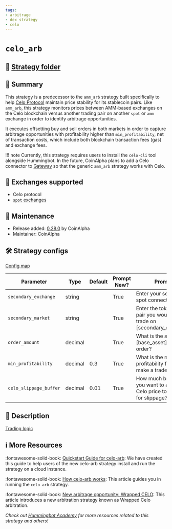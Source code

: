 ```yaml
---
tags:
- arbitrage
- dex strategy
- celo
---
```


# `celo_arb`

## 📁 [Strategy folder](https://github.com/hummingbot/hummingbot/tree/master/hummingbot/strategy/celo_arb)

## 📝 Summary

This strategy is a predecessor to the `amm_arb` strategy built specifically to help [Celo Protocol](https://celo.org/) maintain price stability for its stablecoin pairs. Like `amm_arb`, this strategy monitors prices between AMM-based exchanges on the Celo blockchain versus another trading pair on another `spot` or `amm` exchange in order to identify arbitrage opportunities.

It executes offsetting buy and sell orders in both markets in order to capture arbitrage opportunities with profitability higher than `min_profitability`, net of transaction costs, which include both blockchain transaction fees (gas) and exchange fees.

!!! note
    Currently, this strategy requires users to install the `celo-cli` tool alongside Hummingbot. In the future, CoinAlpha plans to add a Celo connector to [Gateway](/gateway) so that the generic `amm_arb` strategy works with Celo.

## 🏦 Exchanges supported

* Celo protocol
* [`spot` exchanges](/exchanges/#spot)

## 👷 Maintenance

* Release added: [0.28.0](/release-notes/0.28.0/) by CoinAlpha
* Maintainer: CoinAlpha

## 🛠️ Strategy configs

[Config map](https://github.com/hummingbot/hummingbot/blob/master/hummingbot/strategy/celo_arb/celo_arb_config_map.py)

| Parameter                    | Type        | Default     | Prompt New? | Prompt                                                 |
|------------------------------|-------------|-------------|-------------|--------------------------------------------------------|
| `secondary_exchange` | string | | True | Enter your secondary spot connector |
| `secondary_market` | string | | True | Enter the token trading pair you would like to trade on [secondary_exchange] |
| `order_amount` | decimal | | True | What is the amount of [base_asset] per order? |
| `min_profitability` | decimal | 0.3 | True | What is the minimum profitability for you to make a trade? |
| `celo_slippage_buffer` | decimal | 0.01 | True | How much buffer do you want to add to the Celo price to account for slippage? |

## 📓 Description

[Trading logic](https://github.com/hummingbot/hummingbot/blob/master/hummingbot/strategy/celo_arb/celo_arb.pyx)

## ℹ️ More Resources

:fontawesome-solid-book: [Quickstart Guide for celo-arb](https://hummingbot.io/academy/celo-arb/?_ga=2.247744654.866973443.1649059002-567388704.1647856298): We have created this guide to help users of the new celo-arb strategy install and run the strategy on a cloud instance.

:fontawesome-solid-book: [How celo-arb works](https://blog.hummingbot.org/2020-06-celo-arbitrage/): This article guides you in running the `celo-arb` strategy.

:fontawesome-solid-book: [New arbitrage opportunity: Wrapped CELO](https://blog.hummingbot.org/2020-12-wrapped-celo-uniswap-arbitrage/): This article introduces a new arbitration strategy known as Wrapped Celo arbitration.

*Check out [Hummingbot Academy](https://hummingbot.io/academy) for more resources related to this strategy and others!*
